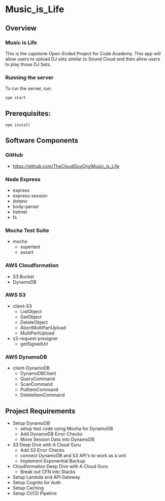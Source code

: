 # Music_is_Life

## Overview
### Music is Life
This is the capstone Open-Ended Project for Code Academy. This app will allow users to upload DJ sets similar to Sound Cloud and then allow users to play those DJ Sets.

### Running the server
To run the server, run:

```
npm start
```    

## Prerequisites:

```
npm install 
```

## Software Components
### GitHub
- https://github.com/TheCloudGuyOrg/Music_is_Life

### Node Express
- express
- express-session
- dotenv
- body-parser
- helmet
- fs

### Mocha Test Suite
- mocha 
    - supertest
    - assert

### AWS Cloudformation
- S3 Bucket
- DynamoDB

### AWS S3
- client-S3
    - ListObject
    - GetObject
    - DeleteObject
    - AbortMultiPartUpload
    - MultiPartUpload
- s3-request-presigner
    - getSignedUrl

### AWS DynamoDB
- client-DynamoDB
    - DynamoDBClient
    - QueryCommand
    - ScanCommand
    - PutItemCommand
    - DeleteItemCommand

## Project Requirements
- Setup DynamoDB
    - setup test code using Mocha for DynamoDB
    - Add DynamoDB Error Checks
    - Move Session Data into DynamoDB
- S3 Deep Dive with A Cloud Guru
    - Add S3 Error Checks
    - connect DynamoDB and S3 API's to work as a unit 
    - Implement Exponential Backup
- Cloudformation Deep Dive with A Cloud Guru
    - Break out CFN into Stacks
- Setup Lambda and API Gateway
- Setup Cognito for Auth
- Setup Caching
- Setup CI/CD Pipeline















